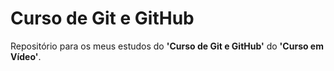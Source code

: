 # Curso de Git e GitHub
 
Repositório para os meus estudos do **'Curso de Git e GitHub'** do **'Curso em Vídeo'**.
